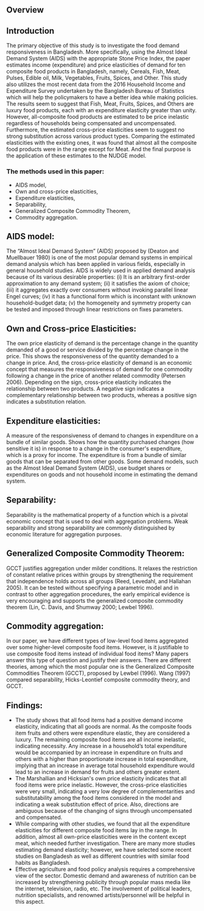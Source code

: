## Overview
## Introduction
The primary objective of this study is to investigate the food demand responsiveness in Bangladesh. More specifically, using the Almost Ideal Demand System (AIDS) with the appropriate Stone Price Index, the paper estimates income (expenditure) and price elasticities of demand for ten composite food products in Bangladesh, namely, Cereals, Fish, Meat, Pulses, Edible oil, Milk, Vegetables, Fruits, Spices, and Other. This study also utilizes the most recent data from the 2016 Household Income and Expenditure Survey undertaken by the Bangladesh Bureau of Statistics which will help the policymakers to have a better idea while making policies. The results seem to suggest that Fish, Meat, Fruits, Spices, and Others are luxury food products, each with an expenditure elasticity greater than unity. However, all-composite food products are estimated to be price inelastic regardless of households being compensated and uncompensated. Furthermore, the estimated cross-price elasticities seem to suggest no strong substitution across various product types. Comparing the estimated elasticities with the existing ones, it was found that almost all the composite food products were in the range except for Meat. And the final purpose is the application of these estimates to the NUDGE model.

### The methods used in this paper: 
* AIDS model, 
* Own and cross-price elasticities, 
* Expenditure elasticities, 
* Separability, 
* Generalized Composite Commodity Theorem, 
* Commodity aggregation.

## AIDS model: 
The “Almost Ideal Demand System” (AIDS) proposed by (Deaton and Muellbauer 1980) is one of the most popular demand systems in empirical demand analysis which has been applied in various fields, especially in general household studies. AIDS is widely used in applied demand analysis because of its various desirable properties: (i) It is an arbitrary first-order approximation to any demand system; (ii) it satisfies the axiom of choice; (iii) it aggregates exactly over consumers without invoking parallel linear Engel curves; (iv) it has a functional form which is inconstant with unknown household-budget data; (v) the homogeneity and symmetry property can be tested and imposed through linear restrictions on fixes parameters. 

## Own and Cross-price Elasticities:
The own price elasticity of demand is the percentage change in the quantity demanded of a good or service divided by the percentage change in the price. This shows the responsiveness of the quantity demanded to a change in price. And, the cross-price elasticity of demand is an economic concept that measures the responsiveness of demand for one commodity following a change in the price of another related commodity (Petersen 2006). Depending on the sign, cross-price elasticity indicates the relationship between two products. A negative sign indicates a complementary relationship between two products, whereas a positive sign indicates a substitution relation.

## Expenditure elasticities:
A measure of the responsiveness of demand to changes in expenditure on a bundle of similar goods. Shows how the quantity purchased changes (how sensitive it is) in response to a change in the consumer's expenditure, which is a proxy for income. The expenditure is from a bundle of similar goods that can be separated from other goods. Some demand models, such as the Almost Ideal Demand System (AIDS), use budget shares or expenditures on goods and not household income in estimating the demand system.

## Separability: 
Separability is the mathematical property of a function which is a pivotal economic concept that is used to deal with aggregation problems. Weak separability and strong separability are commonly distinguished by economic literature for aggregation purposes.

## Generalized Composite Commodity Theorem:
GCCT justifies aggregation under milder conditions. It relaxes the restriction of constant relative prices within groups by strengthening the requirement that independence holds across all groups (Reed, Levedahl, and Hallahan 2005). It can be tested without specifying a parametric model and in contrast to other aggregation procedures, the early empirical evidence is very encouraging and supports the generalized composite commodity theorem (Lin, C. Davis, and Shumway 2000; Lewbel 1996).

## Commodity aggregation:
In our paper, we have different types of low-level food items aggregated over some higher-level composite food items. However, is it justifiable to use composite food items instead of individual food items? Many papers answer this type of question and justify their answers. There are different theories, among which the most popular one is the Generalized Composite Commodities Theorem (GCCT), proposed by Lewbel (1996). Wang (1997) compared separability, Hicks-Leontief composite commodity theory, and GCCT.

## Findings: 
*	The study shows that all food items had a positive demand income elasticity, indicating that all goods are normal. As the composite foods item fruits and others were expenditure elastic, they are considered a luxury. The remaining composite food items are all income inelastic, indicating necessity. Any increase in a household’s total expenditure would be accompanied by an increase in expenditure on fruits and others with a higher than proportionate increase in total expenditure, implying that an increase in average total household expenditure would lead to an increase in demand for fruits and others greater extent. 
*	The Marshallian and Hicksian's own price elasticity indicates that all food items were price inelastic. However, the cross-price elasticities were very small, indicating a very low degree of complementarities and substitutability among the food items considered in the model and indicating a weak substitution effect of price. Also, directions are ambiguous because of the changing of signs through uncompensated and compensated. 
*	While comparing with other studies, we found that all the expenditure elasticities for different composite food items lay in the range. In addition, almost all own-price elasticities were in the content except meat, which needed further investigation. There are many more studies estimating demand elasticity; however, we have selected some recent studies on Bangladesh as well as different countries with similar food habits as Bangladesh.
*	Effective agriculture and food policy analysis requires a comprehensive view of the sector. Domestic demand and awareness of nutrition can be increased by strengthening publicity through popular mass media like the internet, television, radio, etc. The involvement of political leaders, nutrition specialists, and renowned artists/personnel will be helpful in this aspect.
